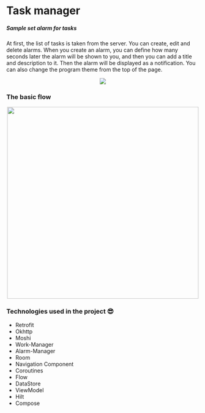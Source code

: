 # Task manager
##### Sample set alarm for tasks
At first, the list of tasks is taken from the server.
You can create, edit and delete alarms.
When you create an alarm, you can define how many seconds later the alarm will be shown to you, and then you can add a title and description to it.
Then the alarm will be displayed as a notification.
You can also change the program theme from the top of the page.

<p align="center">
 <img src='https://github.com/javacl/task-manager/assets/45559398/03535c2c-d87f-46be-8200-551b4b475e71.gif'>
</p>

### The basic flow
<p align="center">
 <img src='https://user-images.githubusercontent.com/45559398/172233712-a350738b-453d-415d-a9e2-71838dad82d5.png' width='500'>
</p>

### Technologies used in the project 😎
   * Retrofit
   * Okhttp
   * Moshi
   * Work-Manager
   * Alarm-Manager
   * Room
   * Navigation Component
   * Coroutines
   * Flow
   * DataStore
   * ViewModel
   * Hilt
   * Compose
